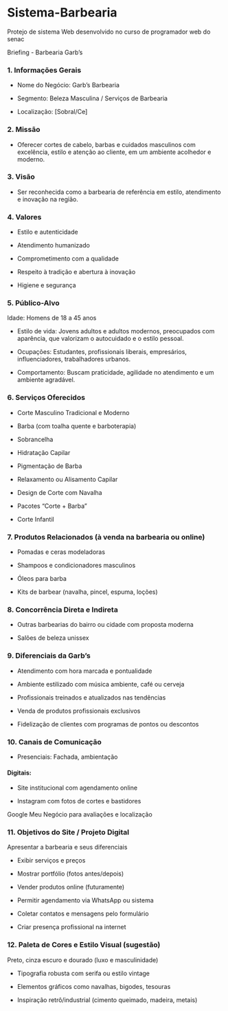 # Sistema-Barbearia
Protejo de sistema Web desenvolvido no curso de programador web do senac

 Briefing - Barbearia Garb’s
### 1. Informações Gerais
- Nome do Negócio: Garb’s Barbearia

- Segmento: Beleza Masculina / Serviços de Barbearia

- Localização: [Sobral/Ce]

### 2. Missão
- Oferecer cortes de cabelo, barbas e cuidados masculinos com excelência, estilo e atenção ao cliente, em um ambiente acolhedor e moderno.

### 3. Visão
- Ser reconhecida como a barbearia de referência em estilo, atendimento e inovação na região.

### 4. Valores
- Estilo e autenticidade

- Atendimento humanizado

- Comprometimento com a qualidade

- Respeito à tradição e abertura à inovação

- Higiene e segurança

### 5. Público-Alvo
Idade: Homens de 18 a 45 anos

- Estilo de vida: Jovens adultos e adultos modernos, preocupados com aparência, que valorizam o autocuidado e o estilo pessoal.

- Ocupações: Estudantes, profissionais liberais, empresários, influenciadores, trabalhadores urbanos.

- Comportamento: Buscam praticidade, agilidade no atendimento e um ambiente agradável.

### 6. Serviços Oferecidos
- Corte Masculino Tradicional e Moderno

- Barba (com toalha quente e barboterapia)

- Sobrancelha

- Hidratação Capilar

- Pigmentação de Barba

- Relaxamento ou Alisamento Capilar

- Design de Corte com Navalha

- Pacotes “Corte + Barba”

- Corte Infantil

### 7. Produtos Relacionados (à venda na barbearia ou online)
- Pomadas e ceras modeladoras

- Shampoos e condicionadores masculinos

- Óleos para barba

- Kits de barbear (navalha, pincel, espuma, loções)

### 8. Concorrência Direta e Indireta
- Outras barbearias do bairro ou cidade com proposta moderna

- Salões de beleza unissex


### 9. Diferenciais da Garb’s
- Atendimento com hora marcada e pontualidade

- Ambiente estilizado com música ambiente, café ou cerveja 

- Profissionais treinados e atualizados nas tendências

- Venda de produtos profissionais exclusivos

- Fidelização de clientes com programas de pontos ou descontos

### 10. Canais de Comunicação
- Presenciais: Fachada, ambientação

#### Digitais:

- Site institucional com agendamento online

- Instagram com fotos de cortes e bastidores


Google Meu Negócio para avaliações e localização

### 11. Objetivos do Site / Projeto Digital
Apresentar a barbearia e seus diferenciais

- Exibir serviços e preços

- Mostrar portfólio (fotos antes/depois)

- Vender produtos online (futuramente)

- Permitir agendamento via WhatsApp ou sistema

- Coletar contatos e mensagens pelo formulário

- Criar presença profissional na internet

### 12. Paleta de Cores e Estilo Visual (sugestão)
Preto, cinza escuro e dourado (luxo e masculinidade)

- Tipografia robusta com serifa ou estilo vintage

- Elementos gráficos como navalhas, bigodes, tesouras

- Inspiração retrô/industrial (cimento queimado, madeira, metais)

